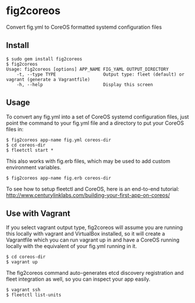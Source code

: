 fig2coreos
==========
Convert fig.yml to CoreOS formatted systemd configuration files

Install
-------

	$ sudo gem install fig2coreos
	$ fig2coreos
	Usage: fig2coreos [options] APP_NAME FIG_YAML OUTPUT_DIRECTORY
    	-t, --type TYPE                  Output type: fleet (default) or vagrant (generate a Vagrantfile)
    	-h, --help                       Display this screen

Usage
-----

To convert any fig.yml into a set of CoreOS systemd configuration files, just point the command to your fig.yml file and a directory to put your CoreOS files in:

	$ fig2coreos app-name fig.yml coreos-dir
	$ cd coreos-dir
	$ fleetctl start *

This also works with fig.erb files, which may be used to add custom environment variables.

	$ fig2coreos app-name fig.erb coreos-dir

To see how to setup fleetctl and CoreOS, here is an end-to-end tutorial: http://www.centurylinklabs.com/building-your-first-app-on-coreos/

Use with Vagrant
----------------

If you select vagrant output type, fig2coreos will assume you are running this locally with vagrant and VirtualBox installed, so it will create a Vagrantfile which you can run vagrant up in and have a CoreOS running locally with the equivalent of your fig.yml running in it.

	$ cd coreos-dir
	$ vagrant up

The fig2coreos command auto-generates etcd discovery registration and fleet integration as well, so you can inspect your app easily.

	$ vagrant ssh
	$ fleetctl list-units

